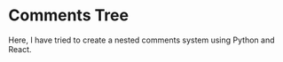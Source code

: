 <h1>Comments Tree</h1>
<p>Here, I have tried to create a nested comments system using Python and React.
